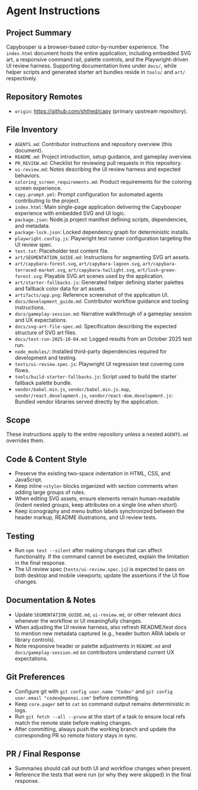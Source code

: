 # Agent Instructions

## Project Summary
Capybooper is a browser-based color-by-number experience. The `index.html` document hosts the entire application, including
embedded SVG art, a responsive command rail, palette controls, and the Playwright-driven UI review harness. Supporting
documentation lives under `docs/`, while helper scripts and generated starter art bundles reside in `tools/` and `art/`
respectively.

## Repository Remotes
- `origin`: https://github.com/shthed/capy (primary upstream repository).

## File Inventory
- `AGENTS.md`: Contributor instructions and repository overview (this document).
- `README.md`: Project introduction, setup guidance, and gameplay overview.
- `PR_REVIEW.md`: Checklist for reviewing pull requests in this repository.
- `ui-review.md`: Notes describing the UI review harness and expected behaviors.
- `coloring_screen_requirements.md`: Product requirements for the coloring screen experience.
- `capy.prompt.yml`: Prompt configuration for automated agents contributing to the project.
- `index.html`: Main single-page application delivering the Capybooper experience with embedded SVG and UI logic.
- `package.json`: Node.js project manifest defining scripts, dependencies, and metadata.
- `package-lock.json`: Locked dependency graph for deterministic installs.
- `playwright.config.js`: Playwright test runner configuration targeting the UI review spec.
- `test.txt`: Placeholder test content file.
- `art/SEGMENTATION_GUIDE.md`: Instructions for segmenting SVG art assets.
- `art/capybara-forest.svg`, `art/capybara-lagoon.svg`, `art/capybara-terraced-market.svg`, `art/capybara-twilight.svg`,
  `art/lush-green-forest.svg`: Playable SVG art scenes used by the application.
- `art/starter-fallbacks.js`: Generated helper defining starter palettes and fallback color data for art assets.
- `artifacts/app.png`: Reference screenshot of the application UI.
- `docs/development_guide.md`: Contributor workflow guidance and tooling instructions.
- `docs/gameplay-session.md`: Narrative walkthrough of a gameplay session and UX expectations.
- `docs/svg-art-file-spec.md`: Specification describing the expected structure of SVG art files.
- `docs/test-run-2025-10-04.md`: Logged results from an October 2025 test run.
- `node_modules/`: Installed third-party dependencies required for development and testing.
- `tests/ui-review.spec.js`: Playwright UI regression test covering core flows.
- `tools/build-starter-fallbacks.js`: Script used to build the starter fallback palette bundle.
- `vendor/babel.min.js`, `vendor/babel.min.js.map`, `vendor/react.development.js`, `vendor/react-dom.development.js`: Bundled
  vendor libraries served directly by the application.

## Scope
These instructions apply to the entire repository unless a nested `AGENTS.md` overrides them.

## Code & Content Style
- Preserve the existing two-space indentation in HTML, CSS, and JavaScript.
- Keep inline `<style>` blocks organized with section comments when adding large groups of rules.
- When editing SVG assets, ensure elements remain human-readable (indent nested groups, keep attributes on a single line when short).
- Keep iconography and menu button labels synchronized between the header markup, README illustrations, and UI review tests.

## Testing
- Run `npm test --silent` after making changes that can affect functionality. If the command cannot be executed, explain the limitation in the final response.
- The UI review spec (`tests/ui-review.spec.js`) is expected to pass on both desktop and mobile viewports; update the assertions if the UI flow changes.

## Documentation & Notes
- Update `SEGMENTATION_GUIDE.md`, `ui-review.md`, or other relevant docs whenever the workflow or UI meaningfully changes.
- When adjusting the UI review harness, also refresh README/test docs to mention new metadata captured (e.g., header button ARIA labels or library controls).
- Note responsive header or palette adjustments in `README.md` and `docs/gameplay-session.md` so contributors understand current UX expectations.

## Git Preferences
- Configure git with `git config user.name "Codex"` and `git config user.email "codex@openai.com"` before committing.
- Keep `core.pager` set to `cat` so command output remains deterministic in logs.
- Run `git fetch --all --prune` at the start of a task to ensure local refs match the remote state before making changes.
- After committing, always push the working branch and update the corresponding PR so remote history stays in sync.

## PR / Final Response
- Summaries should call out both UI and workflow changes when present.
- Reference the tests that were run (or why they were skipped) in the final response.

